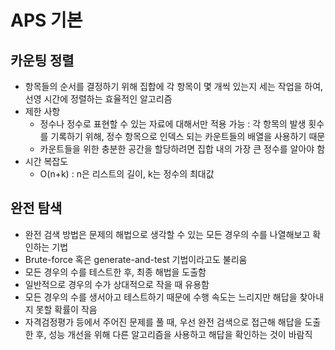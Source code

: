 # APS 기본
## 카운팅 정렬
- 항목들의 순서를 결정하기 위해 집합에 각 항목이 몇 개씩 있는지 세는 작업을 하여, 선영 시간에 정렬하는 효율적인 알고리즘
- 제한 사항
    - 정수나 정수로 표현할 수 있는 자료에 대해서만 적용 가능 : 각 항목의 발생 횟수를 기록하기 위해, 정수 항목으로 인덱스 되는 카운트들의 배열을 사용하기 때문
    - 카운트들을 위한 충분한 공간을 할당하려면 집합 내의 가장 큰 정수를 알아야 함
- 시간 복잡도
    - O(n+k) : n은 리스트의 길이, k는 정수의 최대값

## 완전 탐색
- 완전 검색 방법은 문제의 해법으로 생각할 수 있는 모든 경우의 수를 나열해보고 확인하는 기법
- Brute-force 혹은 generate-and-test 기법이라고도 불리움
- 모든 경우의 수를 테스트한 후, 최종 해법을 도출함
- 일반적으로 경우의 수가 상대적으로 작을 때 유용함
- 모든 경우의 수를 생서아고 테스트하기 때문에 수행 속도는 느리지만 해답을 찾아내지 못할 확률이 작음
- 자격검정평가 등에서 주어진 문제를 풀 때, 우선 완전 검색으로 접근해 해답을 도출한 후, 성능 개선을 위해 다른 알고리즘을 사용하고 해답을 확인하는 것이 바람직